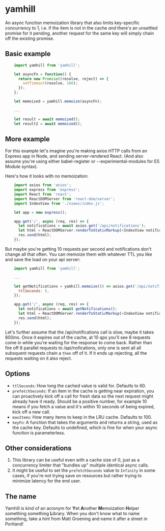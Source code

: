 # yamhill

An async function memoization library that also limits key-specific
concurrency to 1, i.e. if the item is not in the cache _and_ there's an
unsettled promise for it pending, another request for the same key will
simply chain off the existing promise.

## Basic example

```javascript
    import yamhill from 'yamhill';

    let asyncFn = function() {
      return new Promise((resolve, reject) => {
        setTimeout(resolve, 100);
      });
    };

    let memoized = yamhill.memoize(asyncFn);

    ...

    let result = await memoized();
    let result2 = await memoized();
```

## More example

For this example let's imagine you're making axios HTTP calls from an Express
app in Node, and sending server-rendered React. (And also assume you're using
either babel-register or --experimental-modules for ES Module syntax).

Here's how it looks with no memoization:

```javascript
    import axios from 'axios';
    import express from 'express';
    import React from 'react';
    import ReactDOMServer from 'react-dom/server';
    import IndexView from './views/index.js';

    let app = new express();

    app.get('/', async (req, res) => {
      let notifications = await axios.get('/api/notifications');
      let html = ReactDOMServer.renderToStaticMarkup(<IndexView notifications={notifications} />);
      res.send(html);
    });
```

But maybe you're getting 10 requests per second and notifications don't change
all that often. You can memoize them with whatever TTL you like and save the load
on your api server:

```javascript
    import yamhill from 'yamhill';

    ...

    let getNotifications = yamhill.memoize(() => axios.get('/api/notifications'), {
      ttlSeconds: 5,
    });

    app.get('/', async (req, res) => {
      let notifications = await getNotifications();
      let html = ReactDOMServer.renderToStaticMarkup(<IndexView notifications={notifications.data} />);
      res.send(html);
    });
```

Let's further assume that the /api/notifications call is slow, maybe it takes 800ms.
Once it expires out of the cache, at 10 qps you'll see 8 requests come in while you're
waiting for the response to come back. Rather than fire off 8 parallel requests to
/api/nofications, only one is sent all all subsquent requests chain a `then` off of it.
If it ends up rejecting, all the requests waiting on it also reject.

## Options

* `ttlSeconds`: How long the cached value is valid for. Defaults to 60.
* `prefetchSeconds`: If an item in the cache is getting near expiration, you
  can proactively kick off a call for fresh data so the next request might
  already have it ready. Should be a positive number, for example 10 means
  if you fetch a value and it's within 10 seconds of being expired, kick off
  a new call.
* `maxItems`: How many items to keep in the LRU cache. Defaults to 100.
* `keyFn`: A function that takes the arguments and returns a string,
  used as the cache key. Defaults to undefined, which is fine for when your
  async function is parameterless.

## Other considerations

1. This library can be useful even with a cache size of 0, just as a concurrency limiter
   that "bundles up" multiple identical async calls.
2. It might be useful to set the `prefetchSeconds` value to `Infinity` in some cases,
   if you're not trying save on resources but rather trying to minimize latency for
   the end user.

## The name

Yamhill is kind of an acronym for **Y**et **A**nother **M**emoization **H**elper something something
**L**ibrary. When you don't know what to name something, take a hint from
Matt Groening and name it after a street in Portland! 
